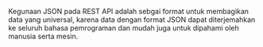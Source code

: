 Kegunaan JSON pada REST API adalah sebgai format untuk membagikan data yang universal, karena data dengan format JSON dapat diterjemahkan ke seluruh bahasa pemrograman dan mudah juga untuk dipahami oleh manusia serta mesin. 